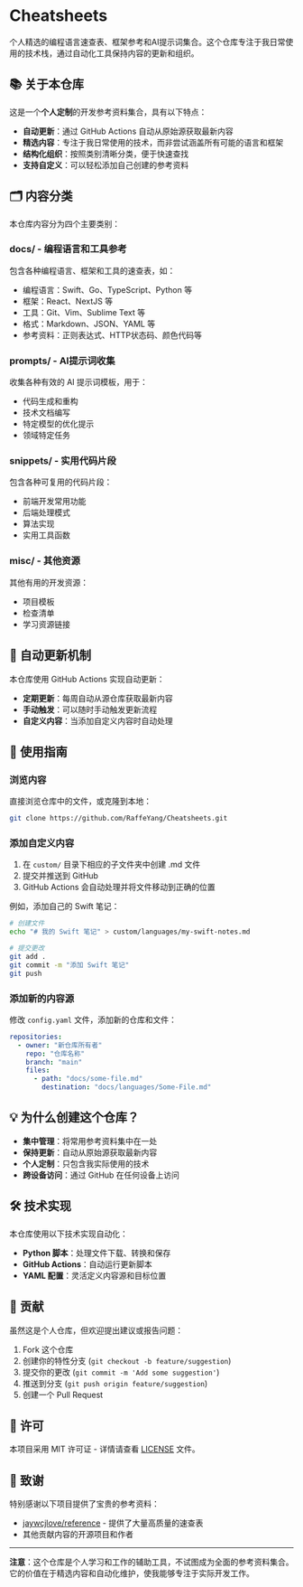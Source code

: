 # Cheatsheets

个人精选的编程语言速查表、框架参考和AI提示词集合。这个仓库专注于我日常使用的技术栈，通过自动化工具保持内容的更新和组织。

## 📚 关于本仓库

这是一个**个人定制**的开发参考资料集合，具有以下特点：

- **自动更新**：通过 GitHub Actions 自动从原始源获取最新内容
- **精选内容**：专注于我日常使用的技术，而非尝试涵盖所有可能的语言和框架
- **结构化组织**：按照类别清晰分类，便于快速查找
- **支持自定义**：可以轻松添加自己创建的参考资料

## 🗂️ 内容分类

本仓库内容分为四个主要类别：

### docs/ - 编程语言和工具参考

包含各种编程语言、框架和工具的速查表，如：
- 编程语言：Swift、Go、TypeScript、Python 等
- 框架：React、NextJS 等
- 工具：Git、Vim、Sublime Text 等
- 格式：Markdown、JSON、YAML 等
- 参考资料：正则表达式、HTTP状态码、颜色代码等

### prompts/ - AI提示词收集

收集各种有效的 AI 提示词模板，用于：
- 代码生成和重构
- 技术文档编写
- 特定模型的优化提示
- 领域特定任务

### snippets/ - 实用代码片段

包含各种可复用的代码片段：
- 前端开发常用功能
- 后端处理模式
- 算法实现
- 实用工具函数

### misc/ - 其他资源

其他有用的开发资源：
- 项目模板
- 检查清单
- 学习资源链接

## 🔄 自动更新机制

本仓库使用 GitHub Actions 实现自动更新：

- **定期更新**：每周自动从源仓库获取最新内容
- **手动触发**：可以随时手动触发更新流程
- **自定义内容**：当添加自定义内容时自动处理

## 🚀 使用指南

### 浏览内容

直接浏览仓库中的文件，或克隆到本地：

```bash
git clone https://github.com/RaffeYang/Cheatsheets.git
```

### 添加自定义内容

1. 在 `custom/` 目录下相应的子文件夹中创建 .md 文件
2. 提交并推送到 GitHub
3. GitHub Actions 会自动处理并将文件移动到正确的位置

例如，添加自己的 Swift 笔记：
```bash
# 创建文件
echo "# 我的 Swift 笔记" > custom/languages/my-swift-notes.md

# 提交更改
git add .
git commit -m "添加 Swift 笔记"
git push
```

### 添加新的内容源

修改 `config.yaml` 文件，添加新的仓库和文件：

```yaml
repositories:
  - owner: "新仓库所有者"
    repo: "仓库名称"
    branch: "main"
    files:
      - path: "docs/some-file.md"
        destination: "docs/languages/Some-File.md"
```

## 💡 为什么创建这个仓库？

- **集中管理**：将常用参考资料集中在一处
- **保持更新**：自动从原始源获取最新内容
- **个人定制**：只包含我实际使用的技术
- **跨设备访问**：通过 GitHub 在任何设备上访问

## 🛠️ 技术实现

本仓库使用以下技术实现自动化：

- **Python 脚本**：处理文件下载、转换和保存
- **GitHub Actions**：自动运行更新脚本
- **YAML 配置**：灵活定义内容源和目标位置

## 🤝 贡献

虽然这是个人仓库，但欢迎提出建议或报告问题：

1. Fork 这个仓库
2. 创建你的特性分支 (`git checkout -b feature/suggestion`)
3. 提交你的更改 (`git commit -m 'Add some suggestion'`)
4. 推送到分支 (`git push origin feature/suggestion`)
5. 创建一个 Pull Request

## 📄 许可

本项目采用 MIT 许可证 - 详情请查看 [LICENSE](LICENSE) 文件。

## 🙏 致谢

特别感谢以下项目提供了宝贵的参考资料：

- [jaywcjlove/reference](https://github.com/jaywcjlove/reference) - 提供了大量高质量的速查表
- 其他贡献内容的开源项目和作者

---

**注意**：这个仓库是个人学习和工作的辅助工具，不试图成为全面的参考资料集合。它的价值在于精选内容和自动化维护，使我能够专注于实际开发工作。

